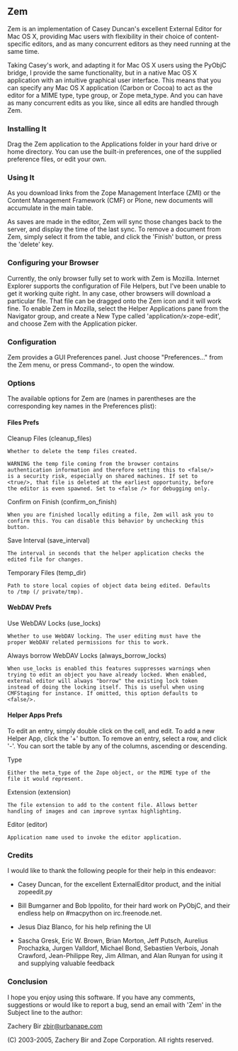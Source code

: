 ## Zem

Zem is an implementation of Casey Duncan's excellent External Editor
for Mac OS X, providing Mac users with flexibility in their choice of
content-specific editors, and as many concurrent editors as they need
running at the same time.

Taking Casey's work, and adapting it for Mac OS X users using the
PyObjC bridge, I provide the same functionality, but in a native Mac
OS X application with an intuitive graphical user interface. This
means that you can specify any Mac OS X application (Carbon or Cocoa)
to act as the editor for a MIME type, type group, or Zope
meta_type. And you can have as many concurrent edits as you like,
since all edits are handled through Zem.

### Installing It

Drag the Zem application to the Applications folder in your
hard drive or home directory. You can use the built-in preferences,
one of the supplied preference files, or edit your own.

### Using It

As you download links from the Zope Management Interface (ZMI) or the
Content Management Framework (CMF) or Plone, new documents will
accumulate in the main table.

As saves are made in the editor, Zem will sync those changes back to
the server, and display the time of the last sync. To remove a
document from Zem, simply select it from the table, and click the
'Finish' button, or press the 'delete' key.

### Configuring your Browser

Currently, the only browser fully set to work with Zem is
Mozilla. Internet Explorer supports the configuration of File Helpers,
but I've been unable to get it working quite right. In any case, other
browsers will download a particular file. That file can be dragged
onto the Zem icon and it will work fine. To enable Zem in Mozilla,
select the Helper Applications pane from the Navigator group, and
create a New Type called 'application/x-zope-edit', and choose Zem
with the Application picker.

### Configuration

Zem provides a GUI Preferences panel. Just choose "Preferences..."
from the Zem menu, or press Command-, to open the window.

### Options

The available options for Zem are (names in parentheses are the
corresponding key names in the Preferences plist):

#### Files Prefs

Cleanup Files (cleanup_files)

    Whether to delete the temp files created.

    WARNING the temp file coming from the browser contains
    authentication information and therefore setting this to <false/>
    is a security risk, especially on shared machines. If set to
    <true/>, that file is deleted at the earliest opportunity, before
    the editor is even spawned. Set to <false /> for debugging only.

Confirm on Finish (confirm_on_finish)

    When you are finished locally editing a file, Zem will ask you to
    confirm this. You can disable this behavior by unchecking this
    button.

Save Interval (save_interval)

    The interval in seconds that the helper application checks the
    edited file for changes.

Temporary Files (temp_dir)

    Path to store local copies of object data being edited. Defaults
    to /tmp (/ private/tmp).

#### WebDAV Prefs

Use WebDAV Locks (use_locks)

    Whether to use WebDAV locking. The user editing must have the
    proper WebDAV related permissions for this to work.

Always borrow WebDAV Locks (always_borrow_locks)

    When use_locks is enabled this features suppresses warnings when
    trying to edit an object you have already locked. When enabled,
    external editor will always "borrow" the existing lock token
    instead of doing the locking itself. This is useful when using
    CMFStaging for instance. If omitted, this option defaults to
    <false/>.

#### Helper Apps Prefs

To edit an entry, simply double click on the cell, and edit. To add a
new Helper App, click the '+' button. To remove an entry, select a
row, and click '-'. You can sort the table by any of the columns,
ascending or descending.

Type

    Either the meta_type of the Zope object, or the MIME type of the
    file it would represent.

Extension (extension)

    The file extension to add to the content file. Allows better
    handling of images and can improve syntax highlighting.

Editor (editor)

    Application name used to invoke the editor application.

### Credits

I would like to thank the following people for their help in this
endeavor:

  - Casey Duncan, for the excellent ExternalEditor product, and the
    initial zopeedit.py

  - Bill Bumgarner and Bob Ippolito, for their hard work on PyObjC,
    and their endless help on #macpython on irc.freenode.net.

  - Jesus Diaz Blanco, for his help refining the UI

  - Sascha Gresk, Eric W. Brown, Brian Morton, Jeff Putsch, Aurelius
    Prochazka, Jurgen Valldorf, Michael Bond, Sebastien Verbois, Jonah
    Crawford, Jean-Philippe Rey, Jim Allman, and Alan Runyan for using
    it and supplying valuable feedback

### Conclusion

I hope you enjoy using this software. If you have any comments,
suggestions or would like to report a bug, send an email with 'Zem' in
the Subject line to the author:

Zachery Bir <zbir@urbanape.com>

(C) 2003-2005, Zachery Bir and Zope Corporation. All rights reserved.

